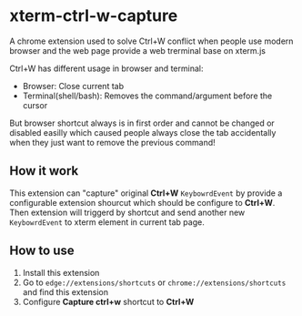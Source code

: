 # xterm-ctrl-w-capture

A chrome extension used to solve Ctrl+W conflict when people use modern browser and the web page provide a web trerminal base on xterm.js

Ctrl+W has different usage in browser and terminal: 
- Browser: Close current tab
- Terminal(shell/bash): Removes the command/argument before the cursor

But browser shortcut always is in first order and cannot be changed or disabled easilly which caused people always close the tab accidentally when they just want to remove the previous command!

## How it work
This extension can "capture" original **Ctrl+W** `KeybowrdEvent` by provide a configurable extension shourcut which should be configure to **Ctrl+W**. Then extension
will triggerd by shortcut and send another new `KeybowrdEvent` to xterm element in current tab page.

## How to use
1. Install this extension
2. Go to `edge://extensions/shortcuts` or `chrome://extensions/shortcuts` and find this extension
3. Configure **Capture ctrl+w** shortcut to **Ctrl+W**
